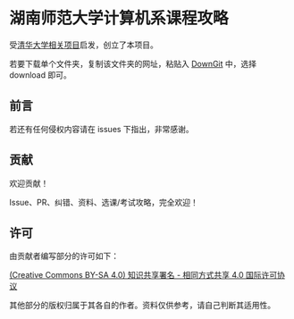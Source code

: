# 湖南师范大学计算机系课程攻略


受[清华大学相关项目](https://github.com/PKUanonym/REKCARC-TSC-UHT/tree/master?tab=readme-ov-file)启发，创立了本项目。

若要下载单个文件夹，复制该文件夹的网址，粘贴入 [DownGit](https://minhaskamal.github.io/DownGit/#/home) 中，选择 download 即可。

## 前言

若还有任何侵权内容请在 issues 下指出，非常感谢。

## 贡献

欢迎贡献！

Issue、PR、纠错、资料、选课/考试攻略，完全欢迎！

## 许可

由贡献者编写部分的许可如下：

[(Creative Commons BY-SA 4.0) 知识共享署名 - 相同方式共享 4.0 国际许可协议](https://creativecommons.org/licenses/by-nc-sa/4.0/deed.en)

其他部分的版权归属于其各自的作者。资料仅供参考，请自己判断其适用性。

